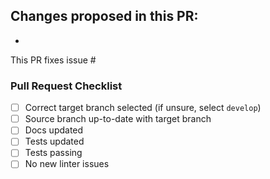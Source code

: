 Changes proposed in this PR:
- 
- 

This PR fixes issue #

### Pull Request Checklist

- [ ] Correct target branch selected (if unsure, select `develop`)
- [ ] Source branch up-to-date with target branch
- [ ] Docs updated
- [ ] Tests updated
- [ ] Tests passing
- [ ] No new linter issues
